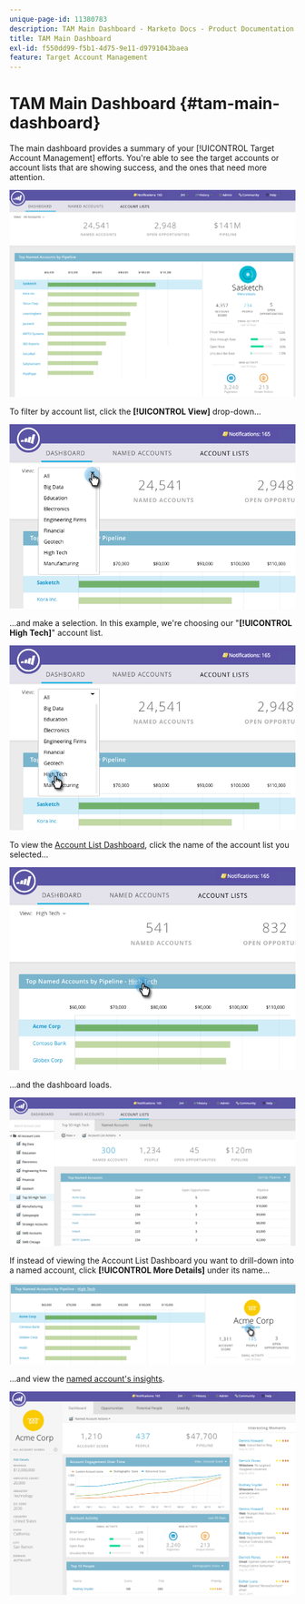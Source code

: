```yaml
---
unique-page-id: 11380783
description: TAM Main Dashboard - Marketo Docs - Product Documentation
title: TAM Main Dashboard
exl-id: f550dd99-f5b1-4d75-9e11-d9791043baea
feature: Target Account Management
---
```

# TAM Main Dashboard {#tam-main-dashboard}

The main dashboard provides a summary of your [!UICONTROL Target Account Management] efforts. You're able to see the target accounts or account lists that are showing success, and the ones that need more attention.

![](assets/one.png)

To filter by account list, click the **[!UICONTROL View]** drop-down...

![](assets/two.png)

...and make a selection. In this example, we're choosing our "**[!UICONTROL High Tech]**" account list.

![](assets/three.png)

To view the [Account List Dashboard](/help/marketo/product-docs/target-account-management/measure/account-list-insights.md#account-list-dashboard), click the name of the account list you selected...

![](assets/four.png)

...and the dashboard loads.

![](assets/five.png)

If instead of viewing the Account List Dashboard you want to drill-down into a named account, click **[!UICONTROL More Details]** under its name...

![](assets/six.png)

...and view the [named account's insights](/help/marketo/product-docs/target-account-management/measure/named-account-insights.md).

![](assets/seven.png)
